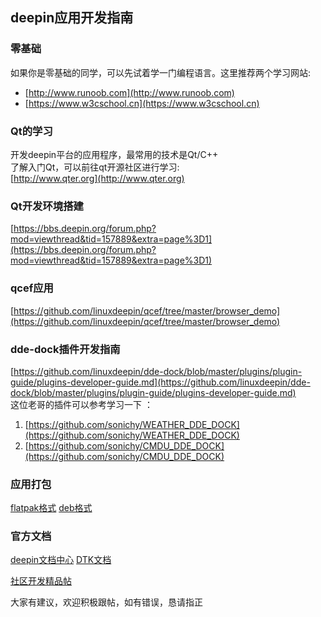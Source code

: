 ## deepin应用开发指南
### 零基础
如果你是零基础的同学，可以先试着学一门编程语言。这里推荐两个学习网站:    
- [http://www.runoob.com](http://www.runoob.com)
- [https://www.w3cschool.cn](https://www.w3cschool.cn)

### Qt的学习
开发deepin平台的应用程序，最常用的技术是Qt/C++    
了解入门Qt，可以前往qt开源社区进行学习:    
[http://www.qter.org](http://www.qter.org)

### Qt开发环境搭建
[https://bbs.deepin.org/forum.php?mod=viewthread&tid=157889&extra=page%3D1](https://bbs.deepin.org/forum.php?mod=viewthread&tid=157889&extra=page%3D1)

### qcef应用
[https://github.com/linuxdeepin/qcef/tree/master/browser_demo](https://github.com/linuxdeepin/qcef/tree/master/browser_demo)

### dde-dock插件开发指南
[https://github.com/linuxdeepin/dde-dock/blob/master/plugins/plugin-guide/plugins-developer-guide.md](https://github.com/linuxdeepin/dde-dock/blob/master/plugins/plugin-guide/plugins-developer-guide.md)    
这位老哥的插件可以参考学习一下 ：    
1. [https://github.com/sonichy/WEATHER_DDE_DOCK](https://github.com/sonichy/WEATHER_DDE_DOCK)
2. [https://github.com/sonichy/CMDU_DDE_DOCK](https://github.com/sonichy/CMDU_DDE_DOCK)

### 应用打包
[flatpak格式](https://bbs.deepin.org/forum.php?mod=viewthread&tid=152879)
[deb格式](https://www.cnblogs.com/Genesis-007/p/5219960.html)

### 官方文档
[deepin文档中心](https://docs.deepin.io)
[DTK文档](https://docs.deepin.io/dtk/index.html)

[社区开发精品帖](https://bbs.deepin.org/forum.php?mod=forumdisplay&fid=49&filter=digest&digest=1)


大家有建议，欢迎积极跟帖，如有错误，恳请指正
